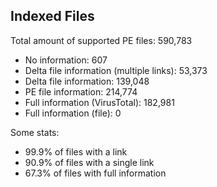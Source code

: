 ## Indexed Files

<!--FileStats-->
Total amount of supported PE files: 590,783

* No information: 607
* Delta file information (multiple links): 53,373
* Delta file information: 139,048
* PE file information: 214,774
* Full information (VirusTotal): 182,981
* Full information (file): 0

Some stats:

* 99.9% of files with a link
* 90.9% of files with a single link
* 67.3% of files with full information
<!--/FileStats-->
